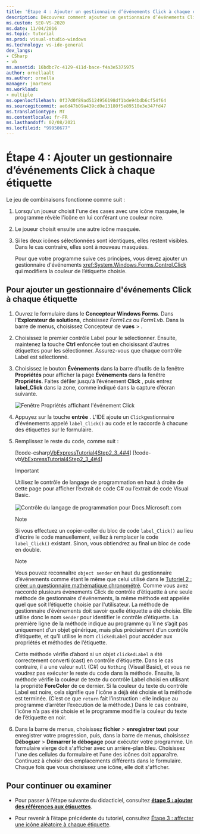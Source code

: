 ```yaml
---
title: 'Étape 4 : Ajouter un gestionnaire d’événements Click à chaque étiquette'
description: Découvrez comment ajouter un gestionnaire d’événements Click à chaque contrôle Label.
ms.custom: SEO-VS-2020
ms.date: 11/04/2016
ms.topic: tutorial
ms.prod: visual-studio-windows
ms.technology: vs-ide-general
dev_langs:
- CSharp
- vb
ms.assetid: 16bdbc7c-4129-411d-bace-f4a3e5375975
author: ornellaalt
ms.author: ornella
manager: jmartens
ms.workload:
- multiple
ms.openlocfilehash: 0f37d0f89ad5124956198df1bde94bdb6cf54f64
ms.sourcegitcommit: ae6d47b09a439cd0e13180f5e89510e3e347fd47
ms.translationtype: MT
ms.contentlocale: fr-FR
ms.lasthandoff: 02/08/2021
ms.locfileid: "99950677"
---
```

# <a name="step-4-add-a-click-event-handler-to-each-label"></a>Étape 4 : Ajouter un gestionnaire d’événements Click à chaque étiquette

Le jeu de combinaisons fonctionne comme suit :

1. Lorsqu'un joueur choisit l'une des cases avec une icône masquée, le programme révèle l'icône en lui conférant une couleur noire.

2. Le joueur choisit ensuite une autre icône masquée.

3. Si les deux icônes sélectionnées sont identiques, elles restent visibles. Dans le cas contraire, elles sont à nouveau masquées.

   Pour que votre programme suive ces principes, vous devez ajouter un gestionnaire d'événements <xref:System.Windows.Forms.Control.Click> qui modifiera la couleur de l’étiquette choisie.

## <a name="to-add-a-click-event-handler-to-each-label"></a>Pour ajouter un gestionnaire d'événements Click à chaque étiquette

1. Ouvrez le formulaire dans le **Concepteur Windows Forms**. Dans l'**Explorateur de solutions**, choisissez *Form1.cs* ou *Form1.vb*. Dans la barre de menus, choisissez Concepteur de **vues**  >  .

2. Choisissez le premier contrôle Label pour le sélectionner. Ensuite, maintenez la touche **Ctrl** enfoncée tout en choisissant d'autres étiquettes pour les sélectionner. Assurez-vous que chaque contrôle Label est sélectionné.

3. Choisissez le bouton **Événements** dans la barre d’outils de la fenêtre **Propriétés** pour afficher la page **Événements** dans la fenêtre **Propriétés**. Faites défiler jusqu’à l’événement **Click** , puis entrez **label_Click** dans la zone, comme indiqué dans la capture d’écran suivante.

     ![Fenêtre Propriétés affichant l'événement Click](../ide/media/express_labelclick.png)

4. Appuyez sur la touche **entrée** . L'IDE ajoute un `Click`gestionnaire d'événements appelé `label_Click()` au code et le raccorde à chacune des étiquettes sur le formulaire.

5. Remplissez le reste du code, comme suit :

     [!code-csharp[VbExpressTutorial4Step2_3_4#4](../ide/codesnippet/CSharp/step-4-add-a-click-event-handler-to-each-label_1.cs)]
     [!code-vb[VbExpressTutorial4Step2_3_4#4](../ide/codesnippet/VisualBasic/step-4-add-a-click-event-handler-to-each-label_1.vb)]

     > [!IMPORTANT]
     > Utilisez le contrôle de langage de programmation en haut à droite de cette page pour afficher l’extrait de code C# ou l’extrait de code Visual Basic.<br><br>![Contrôle du langage de programmation pour Docs.Microsoft.com](../ide/media/docs-programming-language-control.png)

    > [!NOTE]
    > Si vous effectuez un copier-coller du bloc de code `label_Click()` au lieu d'écrire le code manuellement, veillez à remplacer le code `label_Click()` existant. Sinon, vous obtiendrez au final un bloc de code en double.

    > [!NOTE]
    > Vous pouvez reconnaître `object sender` en haut du gestionnaire d’événements comme étant le même que celui utilisé dans le [Tutoriel 2 : créer un questionnaire mathématique chronométré](../ide/tutorial-2-create-a-timed-math-quiz.md). Comme vous avez raccordé plusieurs événements Click de contrôle d’étiquette à une seule méthode de gestionnaire d'événements, la même méthode est appelée quel que soit l’étiquette choisie par l'utilisateur. La méthode de gestionnaire d’événements doit savoir quelle étiquette a été choisie. Elle utilise donc le nom `sender` pour identifier le contrôle d’étiquette. La première ligne de la méthode indique au programme qu’il ne s’agit pas uniquement d’un objet générique, mais plus précisément d’un contrôle d’étiquette, et qu’il utilise le nom `clickedLabel` pour accéder aux propriétés et méthodes de l’étiquette.

     Cette méthode vérifie d’abord si un objet `clickedLabel` a été correctement converti (cast) en contrôle d’étiquette. Dans le cas contraire, il a une valeur `null` (C#) ou `Nothing` (Visual Basic), et vous ne voudrez pas exécuter le reste du code dans la méthode. Ensuite, la méthode vérifie la couleur de texte du contrôle Label choisi en utilisant la propriété **ForeColor** de ce dernier. Si la couleur du texte du contrôle Label est noire, cela signifie que l'icône a déjà été choisie et la méthode est terminée. (C’est ce que `return` fait l’instruction : elle indique au programme d’arrêter l’exécution de la méthode.) Dans le cas contraire, l’icône n’a pas été choisie et le programme modifie la couleur du texte de l’étiquette en noir.

6. Dans la barre de menus, choisissez **fichier**  >  **enregistrer tout** pour enregistrer votre progression, puis, dans la barre de menus, choisissez **Déboguer**  >  **Démarrer le débogage** pour exécuter votre programme. Un formulaire vierge doit s'afficher avec un arrière-plan bleu. Choisissez l'une des cellules du formulaire et l'une des icônes doit apparaître. Continuez à choisir des emplacements différents dans le formulaire. Chaque fois que vous choisissez une icône, elle doit s'afficher.

## <a name="to-continue-or-review"></a>Pour continuer ou examiner

- Pour passer à l’étape suivante du didacticiel, consultez **[étape 5 : ajouter des références aux étiquettes](../ide/step-5-add-label-references.md)**.

- Pour revenir à l’étape précédente du tutoriel, consultez [Étape 3 : affecter une icône aléatoire à chaque étiquette](../ide/step-3-assign-a-random-icon-to-each-label.md).
